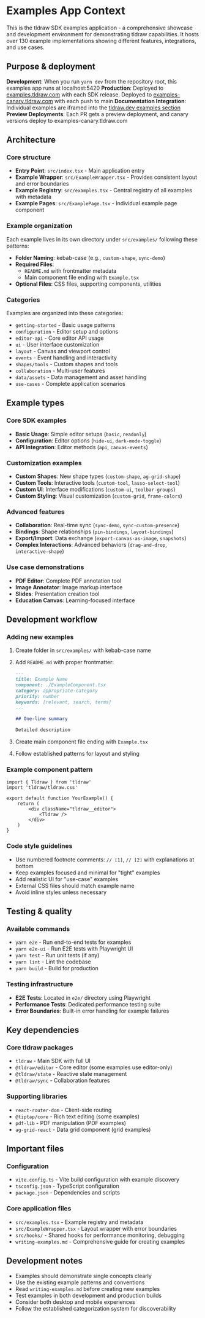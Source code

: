 # Examples App Context

This is the tldraw SDK examples application - a comprehensive showcase and development environment for demonstrating tldraw capabilities. It hosts over 130 example implementations showing different features, integrations, and use cases.

## Purpose & deployment

**Development**: When you run `yarn dev` from the repository root, this examples app runs at localhost:5420
**Production**: Deployed to [examples.tldraw.com](https://examples.tldraw.com) with each SDK release. Deployed to [examples-canary.tldraw.com](https://examples-canary.tldraw.com) with each push to main
**Documentation Integration**: Individual examples are iframed into the [tldraw.dev examples section](https://tldraw.dev/examples)
**Preview Deployments**: Each PR gets a preview deployment, and canary versions deploy to examples-canary.tldraw.com

## Architecture

### Core structure

- **Entry Point**: `src/index.tsx` - Main application entry
- **Example Wrapper**: `src/ExampleWrapper.tsx` - Provides consistent layout and error boundaries
- **Example Registry**: `src/examples.tsx` - Central registry of all examples with metadata
- **Example Pages**: `src/ExamplePage.tsx` - Individual example page component

### Example organization

Each example lives in its own directory under `src/examples/` following these patterns:

- **Folder Naming**: kebab-case (e.g., `custom-shape`, `sync-demo`)
- **Required Files**:
  - `README.md` with frontmatter metadata
  - Main component file ending with `Example.tsx`
- **Optional Files**: CSS files, supporting components, utilities

### Categories

Examples are organized into these categories:

- `getting-started` - Basic usage patterns
- `configuration` - Editor setup and options
- `editor-api` - Core editor API usage
- `ui` - User interface customization
- `layout` - Canvas and viewport control
- `events` - Event handling and interactivity
- `shapes/tools` - Custom shapes and tools
- `collaboration` - Multi-user features
- `data/assets` - Data management and asset handling
- `use-cases` - Complete application scenarios

## Example types

### Core SDK examples

- **Basic Usage**: Simple editor setups (`basic`, `readonly`)
- **Configuration**: Editor options (`hide-ui`, `dark-mode-toggle`)
- **API Integration**: Editor methods (`api`, `canvas-events`)

### Customization examples

- **Custom Shapes**: New shape types (`custom-shape`, `ag-grid-shape`)
- **Custom Tools**: Interactive tools (`custom-tool`, `lasso-select-tool`)
- **Custom UI**: Interface modifications (`custom-ui`, `toolbar-groups`)
- **Custom Styling**: Visual customization (`custom-grid`, `frame-colors`)

### Advanced features

- **Collaboration**: Real-time sync (`sync-demo`, `sync-custom-presence`)
- **Bindings**: Shape relationships (`pin-bindings`, `layout-bindings`)
- **Export/Import**: Data exchange (`export-canvas-as-image`, `snapshots`)
- **Complex Interactions**: Advanced behaviors (`drag-and-drop`, `interactive-shape`)

### Use case demonstrations

- **PDF Editor**: Complete PDF annotation tool
- **Image Annotator**: Image markup interface
- **Slides**: Presentation creation tool
- **Education Canvas**: Learning-focused interface

## Development workflow

### Adding new examples

1. Create folder in `src/examples/` with kebab-case name
2. Add `README.md` with proper frontmatter:

   ```md
   ---
   title: Example Name
   component: ./ExampleComponent.tsx
   category: appropriate-category
   priority: number
   keywords: [relevant, search, terms]
   ---

   ## One-line summary

   Detailed description
   ```

3. Create main component file ending with `Example.tsx`
4. Follow established patterns for layout and styling

### Example component pattern

```tsx
import { Tldraw } from 'tldraw'
import 'tldraw/tldraw.css'

export default function YourExample() {
	return (
		<div className="tldraw__editor">
			<Tldraw />
		</div>
	)
}
```

### Code style guidelines

- Use numbered footnote comments: `// [1]`, `// [2]` with explanations at bottom
- Keep examples focused and minimal for "tight" examples
- Add realistic UI for "use-case" examples
- External CSS files should match example name
- Avoid inline styles unless necessary

## Testing & quality

### Available commands

- `yarn e2e` - Run end-to-end tests for examples
- `yarn e2e-ui` - Run E2E tests with Playwright UI
- `yarn test` - Run unit tests (if any)
- `yarn lint` - Lint the codebase
- `yarn build` - Build for production

### Testing infrastructure

- **E2E Tests**: Located in `e2e/` directory using Playwright
- **Performance Tests**: Dedicated performance testing suite
- **Error Boundaries**: Built-in error handling for example failures

## Key dependencies

### Core tldraw packages

- `tldraw` - Main SDK with full UI
- `@tldraw/editor` - Core editor (some examples use editor-only)
- `@tldraw/state` - Reactive state management
- `@tldraw/sync` - Collaboration features

### Supporting libraries

- `react-router-dom` - Client-side routing
- `@tiptap/core` - Rich text editing (some examples)
- `pdf-lib` - PDF manipulation (PDF examples)
- `ag-grid-react` - Data grid component (grid examples)

## Important files

### Configuration

- `vite.config.ts` - Vite build configuration with example discovery
- `tsconfig.json` - TypeScript configuration
- `package.json` - Dependencies and scripts

### Core application files

- `src/examples.tsx` - Example registry and metadata
- `src/ExampleWrapper.tsx` - Layout wrapper with error boundaries
- `src/hooks/` - Shared hooks for performance monitoring, debugging
- `writing-examples.md` - Comprehensive guide for creating examples

## Development notes

- Examples should demonstrate single concepts clearly
- Use the existing example patterns and conventions
- Read `writing-examples.md` before creating new examples
- Test examples in both development and production builds
- Consider both desktop and mobile experiences
- Follow the established categorization system for discoverability
